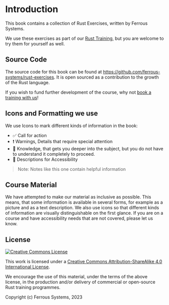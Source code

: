 # Introduction

This book contains a collection of Rust Exercises, written by Ferrous Systems.

We use these exercises as part of our [Rust Training](https://ferrous-systems.com/training/), but you are welcome to try them for yourself as well.

## Source Code

The source code for this book can be found at <https://github.com/ferrous-systems/rust-exercises>. It is open sourced as a contribution to the growth of the Rust language.

If you wish to fund further development of the course, why not [book a training with us](https://ferrous-systems.com/training/)!

## Icons and Formatting we use

We use Icons to mark different kinds of information in the book:

- ✅ Call for action
- ❗️ Warnings, Details that require special attention
- 🔎 Knowledge, that gets you deeper into the subject, but you do not have to understand it completely to proceed.
- 💬 Descriptions for Accessibility

> Note: Notes like this one contain helpful information

## Course Material

We have attempted to make our material as inclusive as possible. This means, that some information is available in several forms, for example as a picture and as a text description. We also use icons so that different kinds of information are visually distinguishable on the first glance. If you are on a course and have accessibility needs that are not covered, please let us know.

## License

[![Creative Commons License](https://i.creativecommons.org/l/by-sa/4.0/88x31.png)](http://creativecommons.org/licenses/by-sa/4.0/)

This work is licensed under a [Creative Commons Attribution-ShareAlike 4.0 International License](http://creativecommons.org/licenses/by-sa/4.0/).

We encourage the use of this material, under the terms of the above license, in the production and/or delivery of commercial or open-source Rust training programmes.

Copyright (c) Ferrous Systems, 2023
